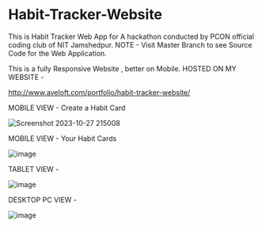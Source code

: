 # Habit-Tracker-Website


This is Habit Tracker Web App for A hackathon conducted by PCON official coding club of NIT Jamshedpur.
NOTE - Visit Master Branch to see Source Code for the Web Application.

This is a fully Responsive Website , better on Mobile.
HOSTED ON MY WEBSITE -

http://www.aveloft.com/portfolio/habit-tracker-website/

MOBILE VIEW - Create a Habit Card

![Screenshot 2023-10-27 215008](https://github.com/RealityDenied/Habit-Tracker-Website/assets/145967694/1358f2fe-5721-4207-a886-f4ec0b86c5f2)

MOBILE VIEW - Your Habit Cards

![image](https://github.com/RealityDenied/Habit-Tracker-Website/assets/145967694/0687b75d-a0fb-41b0-9f48-a5c83de21251)

TABLET VIEW -

![image](https://github.com/RealityDenied/Habit-Tracker-Website/assets/145967694/b582ff49-0626-45f4-9c09-d0e4dd38a377)

DESKTOP PC VIEW -

![image](https://github.com/RealityDenied/Habit-Tracker-Website/assets/145967694/c33c27a0-bf77-46fc-8fa9-2e15024d050f)








